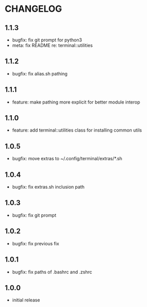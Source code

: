 # CHANGELOG

## 1.1.3
- bugfix: fix git prompt for python3
- meta: fix README re: terminal::utilities

## 1.1.2
- bugfix: fix alias.sh pathing

## 1.1.1
- feature: make pathing more explicit for better module interop

## 1.1.0
- feature: add terminal::utilities class for installing common utils

## 1.0.5
- bugfix: move extras to ~/.config/terminal/extras/*.sh

## 1.0.4
- bugfix: fix extras.sh inclusion path

## 1.0.3
- bugfix: fix git prompt

## 1.0.2
- bugfix: fix previous fix

## 1.0.1
- bugfix: fix paths of .bashrc and .zshrc

## 1.0.0
- initial release
